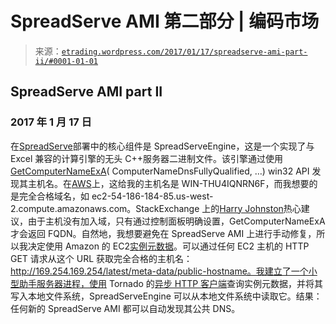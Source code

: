 <!--yml

分类：未分类

日期：2024-05-12 19:30:13

-->

# SpreadServe AMI 第二部分 | 编码市场

> 来源：[`etrading.wordpress.com/2017/01/17/spreadserve-ami-part-ii/#0001-01-01`](https://etrading.wordpress.com/2017/01/17/spreadserve-ami-part-ii/#0001-01-01)

## SpreadServe AMI part II

### 2017 年 1 月 17 日

在[SpreadServe](http://spreadserve.com)部署中的核心组件是 SpreadServeEngine，这是一个实现了与 Excel 兼容的计算引擎的无头 C++服务器二进制文件。该引擎通过使用[GetComputerNameExA](https://msdn.microsoft.com/en-us/library/windows/desktop/ms724301(v=vs.85).aspx)( ComputerNameDnsFullyQualified, …) win32 API 发现其主机名。在[AWS](https://aws.amazon.com/)上，这给我的主机名是 WIN-THU4IQNRN6F，而我想要的是完全合格域名，如 ec2-54-186-184-85.us-west-2.compute.amazonaws.com。StackExchange 上的[Harry Johnston](http://english.stackexchange.com/users/77895/harry-johnston)热心建议，由于主机没有加入域，只有通过控制面板明确设置，GetComputerNameExA 才会返回 FQDN。自然地，我想要避免在 SpreadServe AMI 上进行手动修复，所以我决定使用 Amazon 的 EC2[实例元数据](http://docs.aws.amazon.com/AWSEC2/latest/UserGuide/ec2-instance-metadata.html)。可以通过任何 EC2 主机的 HTTP GET 请求从这个 URL 获取完全合格的主机名：http://169.254.169.254/latest/meta-data/public-hostname。我建立了一个小型助手服务器进程，使用 Tornado 的[异步 HTTP 客户端](http://www.tornadoweb.org/en/stable/httpclient.html)查询实例元数据，并将其写入本地文件系统，SpreadServeEngine 可以从本地文件系统中读取它。结果：任何新的 SpreadServe AMI 都可以自动发现其公共 DNS。
